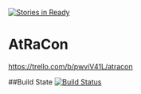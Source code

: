 [![Stories in Ready](https://badge.waffle.io/GRM-Group/AtRaCon.png?label=ready&title=Ready)](https://waffle.io/GRM-Group/AtRaCon)
# AtRaCon

https://trello.com/b/pwviV41L/atracon

##Build State [![Build Status](https://travis-ci.org/GRM-Group/AtRaCon.svg?branch=master)](https://travis-ci.org/GRM-Group/AtRaCon)